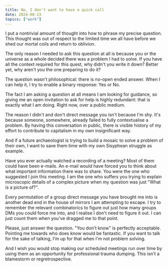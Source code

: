 ```yaml
---
title: No, I don't want to have a quick call
date: 2024-08-23
topics: ["work"]
---
```


I put a nontrivial amount of thought into how to phrase my precise question. This thought was out of respect to the limited time we all have before we shed our mortal coils and return to oblivion.

The only reason I needed to ask this question at all is because you or the universe as a whole decided there was a problem I had to solve. If you have all the context required for this quest, why didn't you write it down? Better yet, why aren't you the one preparing to do it?

The question wasn't philosophical: there is no-open ended answer. When I can help it, I try to enable a binary response: Yes or No.

The fact I am asking a question at all means I am looking for guidance, so giving me an open invitation to ask for help is highly redundant: that is exactly what I am doing. Right now, over a public medium.

The reason I didn't and don't direct message you isn't because I'm shy. It's because someone, somewhere, already failed to fully contextualise a problem. By having this conversation in public, there is visible history of my effort to contribute to capitalism in my own insignificant way.

And if a future archaeologist is trying to build a mosaic to solve a problem of their own, I want to save them time with my own Sisyphean struggle as example.

Have you ever actually watched a recording of a meeting? Most of them could have been e-mails. An e-mail would have forced you to think about what important information there was to share. You were the one who suggested I join this meeting. I am the one who suffers you trying to explain microscopic details of a complex picture when my question was just "What is a picture of?".

Every permutation of a group direct message you have brought me into is another dead end in the house of mirrors I am attempting to escape. I try to remember the relevant combinatorics to figure out just how many groups DMs you could force me into, and I realise I don't need to figure it out. I can just count them when you've dragged me to that point.

Please, just answer the question. "You don't know" is perfectly acceptable. Pointing me towards who does know would be fantastic. If you want to talk for the sake of talking, I'm up for that when I'm not problem solving.

And I wish you would stop making our scheduled meetings run over time by using them as an opportunity for professional trauma dumping. This isn't a blamestorm or regretrospective.